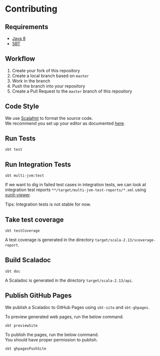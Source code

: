 # Contributing

## Requirements
- [Java 8](https://www.oracle.com/java/technologies/javase/javase-jdk8-downloads.html)
- [SBT](https://www.scala-sbt.org/index.html)

## Workflow
1. Create your fork of this repository
2. Create a local branch based on `master`  
3. Work in the branch
4. Push the branch into your repository
5. Create a Pull Request to the `master` branch of this repository

## Code Style
We use [Scalafmt](https://scalameta.org/scalafmt/) to format the source code.  
We recommend you set up your editor as documented [here](https://scalameta.org/scalafmt/docs/installation.html).

## Run Tests
```shell
sbt test
```

## Run Integration Tests
```shell
sbt multi-jvm:test
```

If we want to dig in failed test cases in integration tests,
we can look at integration test reports `**/target/multi-jvm-test-reports/*.xml` using [xunit-viewer](https://www.npmjs.com/package/xunit-viewer).

Tips: Integration tests is not stable for now.

## Take test coverage
```shell
sbt testCoverage
```

A test coverage is generated in the directory `target/scala-2.13/scoverage-report`.

## Build Scaladoc
```shell
sbt doc
```

A Scaladoc is generated in the directory `target/scala-2.13/api`.

## Publish GitHub Pages

We publish a Scaladoc to GitHub Pages using `sbt-site` and `sbt-ghpages`.

To preview generated web pages, run the below command.
```shell
sbt previewSite
```

To publish the pages, run the below command.  
You should have proper permission to publish.
```shell
sbt ghpagesPushSite
```